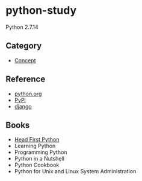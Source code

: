# python-study
Python 2.7.14

## Category

- [Concept](notes/Concept.md)



## Reference

- [python.org](https://www.python.org/)
- [PyPI](http://pypi.python.org/)
- [django](https://github.com/django/django)

## Books

- [Head First Python](http://python.itcarlow.ie/)
- Learning Python
- Programming Python
- Python in a Nutshell
- Python Cookbook
- Python for Unix and Linux System Administration